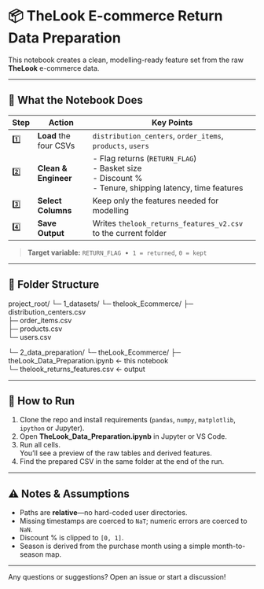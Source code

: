 # 📦 TheLook E-commerce Return Data Preparation

This notebook creates a clean, modelling-ready feature set from the raw **TheLook** e-commerce data.

---

## 📑 What the Notebook Does

| Step | Action | Key Points |
|------|--------|------------|
| 1️⃣ | **Load** the four CSVs | `distribution_centers`, `order_items`, `products`, `users` |
| 2️⃣ | **Clean & Engineer** | - Flag returns (`RETURN_FLAG`)  <br>- Basket size  <br>- Discount %  <br>- Tenure, shipping latency, time features |
| 3️⃣ | **Select Columns** | Keep only the features needed for modelling |
| 4️⃣ | **Save Output** | Writes `thelook_returns_features_v2.csv` to the current folder |

> **Target variable:** `RETURN_FLAG` &nbsp;•&nbsp; `1 = returned`, `0 = kept`

---

## 📂 Folder Structure

project_root/
└─ 1_datasets/
   └─ thelook_Ecommerce/
      ├─ distribution_centers.csv  
      ├─ order_items.csv  
      ├─ products.csv  
      └─ users.csv  

└─ 2_data_preparation/
   └─ theLook_Ecommerce/
      ├─ theLook_Data_Preparation.ipynb   ← this notebook  
      └─ thelook_returns_features.csv     ← output

---

## 🚀 How to Run

1. Clone the repo and install requirements (`pandas`, `numpy`, `matplotlib`, `ipython` or Jupyter).
2. Open **TheLook_Data_Preparation.ipynb** in Jupyter or VS Code.
3. Run all cells.  
   You’ll see a preview of the raw tables and derived features.
4. Find the prepared CSV in the same folder at the end of the run.

---

## ⚠️ Notes & Assumptions

* Paths are **relative**—no hard-coded user directories.
* Missing timestamps are coerced to `NaT`; numeric errors are coerced to `NaN`.
* Discount % is clipped to `[0, 1]`.
* Season is derived from the purchase month using a simple month-to-season map.

---

Any questions or suggestions? Open an issue or start a discussion!